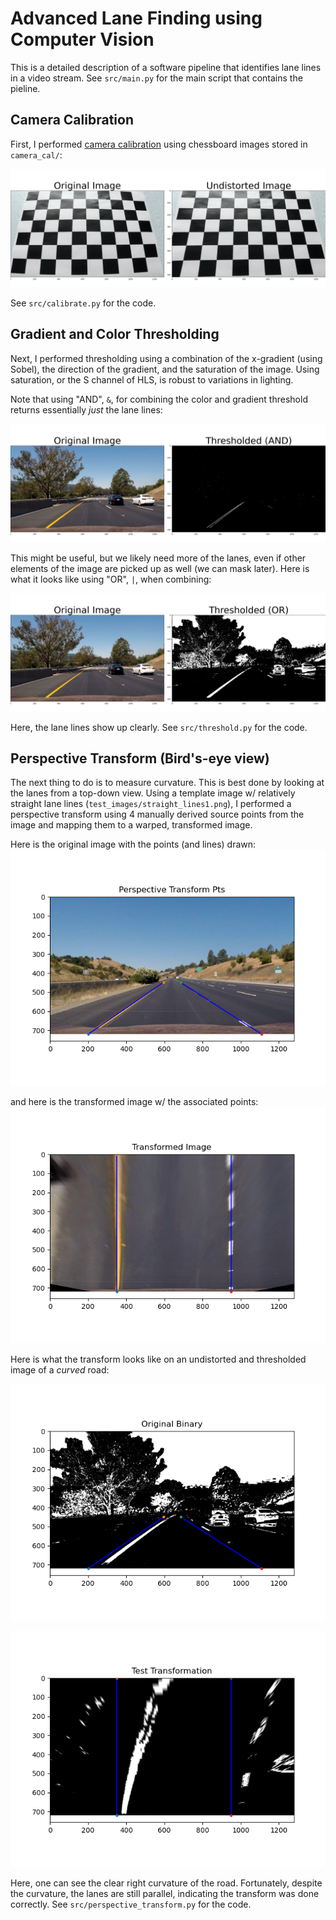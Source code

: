 # Advanced Lane Finding using Computer Vision

This is a detailed description of a software pipeline that identifies lane lines in a video stream. See `src/main.py` for the main script that contains the pieline.

## Camera Calibration
First, I performed [camera calibration](https://docs.opencv.org/4.4.0/dc/dbb/tutorial_py_calibration.html) using chessboard images stored in `camera_cal/`:


![Undistorted Image](./output_images/test_undistort.png)

See `src/calibrate.py` for the code.

## Gradient and Color Thresholding
Next, I performed thresholding using a combination of the x-gradient (using Sobel), the direction of the gradient, and the saturation of the image. Using saturation, or the S channel of HLS, is robust to variations in lighting. 

Note that using "AND", `&`, for combining the color and gradient threshold returns essentially _just_ the lane lines:

![Thresholded AND Image](./output_images/test_threshold_AND.png)

This might be useful, but we likely need more of the lanes, even if other elements of the image are picked up as well (we can mask later). Here is what it looks like using "OR", `|`, when combining: 

![Thresholded OR Image](./output_images/test_threshold_OR.png)

Here, the lane lines show up clearly. See `src/threshold.py` for the code.

## Perspective Transform (Bird's-eye view)
The next thing to do is to measure curvature. This is best done by looking at the lanes from a top-down view. Using a template image w/ relatively straight lane lines (`test_images/straight_lines1.png`), I performed a perspective transform using 4 manually derived source points from the image and mapping them to a warped, transformed image.

Here is the original image with the points (and lines) drawn: 
![Transform Points](./output_images/transform_pts.png)

and here is the transformed image w/ the associated points: 
![Transformed Image](./output_images/transform_img.png)

Here is what the transform looks like on an undistorted and thresholded image of a _curved_ road: 

![Original Binary](./output_images/original_binary.png)


![Test Transform](./output_images/test_transform.png)

Here, one can see the clear right curvature of the road. Fortunately, despite the curvature, the lanes are still parallel, indicating the transform was done correctly. See `src/perspective_transform.py` for the code.
